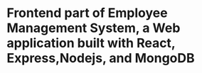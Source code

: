 # Frontend part of Employee Management System, a Web application  built with React, Express,Nodejs, and MongoDB 

